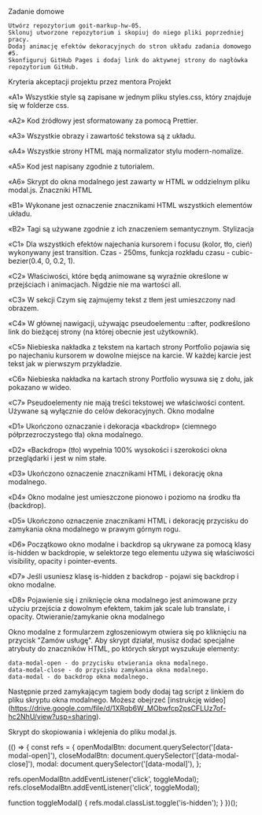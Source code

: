 Zadanie domowe

    Utwórz repozytorium goit-markup-hw-05.
    Sklonuj utworzone repozytorium i skopiuj do niego pliki poprzedniej pracy.
    Dodaj animację efektów dekoracyjnych do stron układu zadania domowego #5.
    Skonfiguruj GitHub Pages i dodaj link do aktywnej strony do nagłówka repozytorium GitHub.

Kryteria akceptacji projektu przez mentora
Projekt

«A1» Wszystkie style są zapisane w jednym pliku styles.css, który znajduje się w folderze css.

«A2» Kod źródłowy jest sformatowany za pomocą Prettier.

«A3» Wszystkie obrazy i zawartość tekstowa są z układu.

«A4» Wszystkie strony HTML mają normalizator stylu modern-nomalize.

«A5» Kod jest napisany zgodnie z tutorialem.

«A6» Skrypt do okna modalnego jest zawarty w HTML w oddzielnym pliku modal.js.
Znaczniki HTML

«B1» Wykonane jest oznaczenie znacznikami HTML wszystkich elementów układu.

«B2» Tagi są używane zgodnie z ich znaczeniem semantycznym.
Stylizacja

«C1» Dla wszystkich efektów najechania kursorem i focusu (kolor, tło, cień) wykonywany jest transition. Czas - 250ms, funkcja rozkładu czasu - cubic-bezier(0.4, 0, 0.2, 1).

«C2» Właściwości, które będą animowane są wyraźnie określone w przejściach i animacjach. Nigdzie nie ma wartości all.

«C3» W sekcji Czym się zajmujemy tekst z tłem jest umieszczony nad obrazem.

«C4» W głównej nawigacji, używając pseudoelementu ::after, podkreślono link do bieżącej strony (na której obecnie jest użytkownik).

«C5» Niebieska nakładka z tekstem na kartach strony Portfolio pojawia się po najechaniu kursorem w dowolne miejsce na karcie. W każdej karcie jest tekst jak w pierwszym przykładzie.

«C6» Niebieska nakładka na kartach strony Portfolio wysuwa się z dołu, jak pokazano w wideo.

«C7» Pseudoelementy nie mają treści tekstowej we właściwości content. Używane są wyłącznie do celów dekoracyjnych.
Okno modalne

«D1» Ukończono oznaczanie i dekoracja «backdrop» (ciemnego półprzezroczystego tła) okna modalnego.

«D2» «Backdrop» (tło) wypełnia 100% wysokości i szerokości okna przeglądarki i jest w nim stałe.

«D3» Ukończono oznaczenie znacznikami HTML i dekorację okna modalnego.

«D4» Okno modalne jest umieszczone pionowo i poziomo na środku tła (backdrop).

«D5» Ukończono oznaczenie znacznikami HTML i dekorację przycisku do zamykania okna modalnego w prawym górnym rogu.

«D6» Początkowo okno modalne i backdrop są ukrywane za pomocą klasy is-hidden w backdropie, w selektorze tego elementu używa się właściwości visibility, opacity i pointer-events.

«D7» Jeśli usuniesz klasę is-hidden z backdrop - pojawi się backdrop i okno modalne.

«D8» Pojawienie się i zniknięcie okna modalnego jest animowane przy użyciu przejścia z dowolnym efektem, takim jak scale lub translate, i opacity.
Otwieranie/zamykanie okna modalnego

Okno modalne z formularzem zgłoszeniowym otwiera się po kliknięciu na przycisk "Zamów usługę". Aby skrypt działał, musisz dodać specjalne atrybuty do znaczników HTML, po których skrypt wyszukuje elementy:

    data-modal-open - do przycisku otwierania okna modalnego.
    data-modal-close - do przycisku zamykania okna modalnego.
    data-modal - do backdrop okna modalnego.

Następnie przed zamykającym tagiem body dodaj tag script z linkiem do pliku skryptu okna modalnego. Możesz obejrzeć [instrukcję wideo] (https://drive.google.com/file/d/1XRqb6W_MObwfcp2psCFLUz7of-hc2NhU/view?usp=sharing).

<body>
  <!-- Wszystkie Twoje znaczniki HTML, w tym znaczniki okna modalnego  -->

  <!-- Umieść przed zamykającym tagiem body -->
  <script src="./js/modal.js"></script>
</body>

Skrypt do skopiowania i wklejenia do pliku modal.js.

(() => {
  const refs = {
    openModalBtn: document.querySelector('[data-modal-open]'),
    closeModalBtn: document.querySelector('[data-modal-close]'),
    modal: document.querySelector('[data-modal]'),
  };

  refs.openModalBtn.addEventListener('click', toggleModal);
  refs.closeModalBtn.addEventListener('click', toggleModal);

  function toggleModal() {
    refs.modal.classList.toggle('is-hidden');
  }
})();
